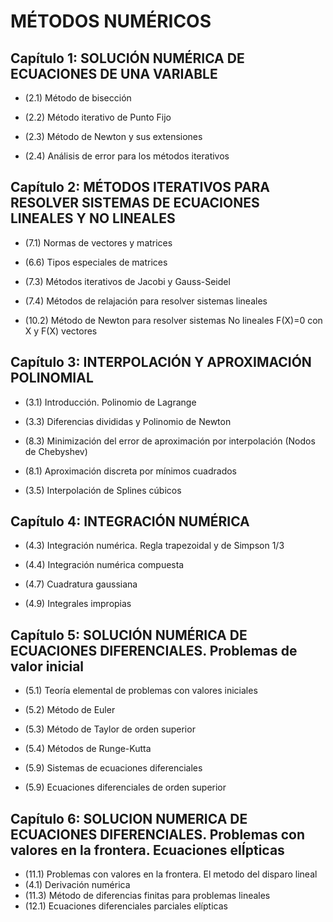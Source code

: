 # MÉTODOS NUMÉRICOS

## Capítulo 1: SOLUCIÓN NUMÉRICA DE ECUACIONES DE UNA VARIABLE

* (2.1) Método de bisección

* (2.2) Método iterativo de Punto Fijo

* (2.3) Método de Newton y sus extensiones

* (2.4) Análisis de error para los métodos iterativos

## Capítulo 2: MÉTODOS ITERATIVOS PARA RESOLVER SISTEMAS DE ECUACIONES LINEALES Y NO LINEALES

* (7.1) Normas de vectores y matrices

* (6.6) Tipos especiales de matrices

* (7.3) Métodos iterativos de Jacobi y Gauss-Seidel

* (7.4) Métodos de relajación para resolver sistemas lineales

* (10.2) Método de Newton para resolver sistemas No lineales F(X)=0 con X y F(X) vectores

## Capítulo 3: INTERPOLACIÓN Y APROXIMACIÓN POLINOMIAL

* (3.1) Introducción. Polinomio de Lagrange

* (3.3) Diferencias divididas y Polinomio de Newton

* (8.3) Minimización del error de aproximación por interpolación (Nodos de Chebyshev)

* (8.1) Aproximación discreta por mínimos cuadrados

* (3.5) Interpolación de Splines cúbicos

## Capítulo 4: INTEGRACIÓN NUMÉRICA

* (4.3) Integración numérica. Regla trapezoidal y de Simpson 1/3

* (4.4) Integración numérica compuesta

* (4.7) Cuadratura gaussiana

* (4.9) Integrales impropias

## Capítulo 5: SOLUCIÓN NUMÉRICA DE ECUACIONES DIFERENCIALES. Problemas de valor inicial

* (5.1) Teoría elemental de problemas con valores iniciales

* (5.2) Método de Euler

* (5.3) Método de Taylor de orden superior

* (5.4) Métodos de Runge-Kutta

* (5.9) Sistemas de ecuaciones diferenciales

* (5.9) Ecuaciones diferenciales de orden superior

## Capítulo 6: SOLUCION NUMERICA DE ECUACIONES DIFERENCIALES. Problemas con valores en la frontera. Ecuaciones elÍpticas

* (11.1) Problemas con valores en la frontera. El metodo del disparo lineal
* (4.1) Derivación numérica
* (11.3) Método de diferencias finitas para problemas lineales
* (12.1) Ecuaciones diferenciales parciales elípticas